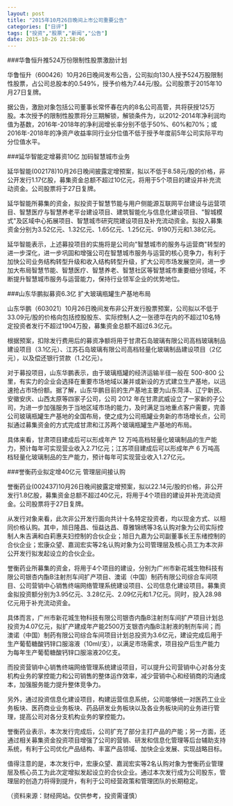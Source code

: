 ```yaml
---
layout: post
title: "2015年10月26日晚间上市公司重要公告"
categories: ["日评"]
tags: ["投资","股票","新闻","公告"]
date: 2015-10-26 21:58:06
---
```

###华鲁恒升推524万份限制性股票激励计划

华鲁恒升（600426）10月26日晚间发布公告，公司拟向130人授予524万股限制性股票，占公司总股本的0.549%，授予价格为7.44元/股。公司股票于2015年10月27日复牌。

据公告，激励对象包括公司董事长常怀春在内的8名公司高管，共将获授125万股。本次授予的限制性股票将分三期解锁，解锁条件为，以2012-2014年净利润均值为基数，2016年-2018年的净利润增长率分别不低于50%、60%和70%；或2016年-2018年的净资产收益率同行业分位值不低于授予年度前5年公司实际平均分位值水平。

###延华智能定增募资10亿 加码智慧城市业务

延华智能(002178)10月26日晚间披露定增预案，拟以不低于8.58元/股的价格，非公开发行1.17亿股，募集资金总额不超过10亿元，将用于5个项目的建设并补充流动资金。公司股票将于27日复牌。

延华智能所募集的资金，拟投资于智慧节能与用户侧能源互联网平台建设与运营项目、智慧医疗与智慧养老平台建设项目、建筑智能化与信息化建设项目、"智城模式"及区域中心拓展项目、智慧城市研究院建设项目及补充流动资金。拟投入募集资金分别为3.52亿元、1.32亿元、1.65亿元、1.25亿元、9190万元和1.38亿元。

延华智能表示，上述募投项目的实施将是公司向"智慧城市的服务与运营商"转型的进一步深化，进一步巩固和增强公司在智慧城市服务与运营的核心竞争力，有利于加快公司业务结构转型升级和收入结构转型升级，扩大公司市场发展空间，进一步加大布局智慧节能、智慧医疗、智慧养老、智慧社区等智慧城市重要细分领域，不断提升智慧城市服务与运营能力，保持行业领军企业的优势地位。

###山东华鹏拟募资6.3亿 扩大玻璃瓶罐生产基地布局

山东华鹏（603021）10月26日晚间发布非公开发行股票预案，公司拟以不低于33.09元/股的价格向包括控股股东、实际控制人之一张德华在内的不超过10名特定投资者发行不超过1904万股，募集资金总额不超过6.3亿元。

根据预案，扣除发行费用后的募资净额将用于甘肃石岛玻璃有限公司高档玻璃制品建设项目（3.1亿元）、江苏石岛玻璃有限公司高档轻量化玻璃制品建设项目（2亿元），以及偿还银行贷款（1.2亿元）。

对于募投项目，山东华鹏表示，由于玻璃瓶罐的经济运输半径一般在 500-800 公里，有实力的企业会选择在重要市场地域以兼并或新设的方式建立生产基地，以迅速抢占市场份额。据了解，山东华鹏目前的生产基地主要为山东菏泽、辽宁新民、安徽安庆、山西太原等四家子公司，公司 2012 年在甘肃武威设立了一家新的子公司，为进一步加强服务于当地区域市场的能力，及时满足当地重点客户需要，完善公司玻璃瓶罐生产基地的全国布局，使之成为公司瓶罐业务新的市场增长点，公司拟通过募集资金的方式完成甘肃和江苏两个玻璃瓶罐生产基地的布局。

具体来看，甘肃项目建成后可以形成年产 12 万吨高档轻量化玻璃制品的生产能力，预计每年可实现营业收入2.71亿元；江苏项目建成后可以形成年产 6 万吨高档轻量化玻璃制品的生产能力，预计每年可实现营业收入1.27亿元。

###誉衡药业拟定增40亿元 管理层间接认购

誉衡药业(002437)10月26日晚间披露定增预案，拟以22.14元/股的价格，非公开发行1.8亿股，募集资金总额不超过40亿元，将用于4个项目的建设并补充流动资金。公司股票将于27日复牌。

从发行对象来看，此次非公开发行面向共计十名特定投资者，均以现金方式、以相同价格认购。其中，旭日隆昌、恒益达昌、尊雅锦绣等3名认购对象为公司实际控制人朱吉满和白莉惠夫妇控制的合伙企业；旭日九嘉为公司副董事长王东绪控制的合伙企业；宏康众望、嘉润宏实等2名认购对象为公司管理层及核心员工为本次非公开发行拟发起设立的合伙企业。

誉衡药业所募集的资金，将用于4个项目的建设，分别为广州市新花城生物科技有限公司银杏内酯B注射剂车间扩产项目、澳诺（中国）制药有限公司综合车间项目、公司营销中心销售终端网络管理系统建设项目、公司信息化建设项目。募集资金拟投资额分别为3.95亿元、3.28亿元、2.09亿元和1.7亿元。同时，投入28.98亿元用于补充流动资金。

具体而言，广州市新花城生物科技有限公司银杏内酯B注射剂车间扩产项目计划总投资为4.07亿元，拟扩产建成年产能2500万支银杏内酯B注射液的制剂车间；而澳诺（中国）制药有限公司综合车间项目计划总投资为3.6亿元，建设完成后用于生产葡萄糖酸钙锌口服溶液（10ml/支），以满足市场需求，项目投产后生产能力为每年生产葡萄糖酸钙锌口服溶液20亿支。

而投资营销中心销售终端网络管理系统建设项目，可以提升公司营销中心对各分支机构业务的掌控能力和公司销售的整体运作效率，减少营销中心和经销商的沟通成本，加强服务能力提升整体竞争力。

另外，通过投资信息化建设项目，构建运营信息系统，公司能够统一对医药工业业务板块、医药商业业务板块、药品研发业务板块以及各业务板块间的业务进行管理，提高公司对各分支机构业务的掌控能力。

誉衡药业表示，本次发行完成后，公司扩充了部分主打产品的产能；另一方面，还通过相关募集资金投资项目增强了公司的营销、研发和信息化管理等后台辅助支持系统，有利于公司优化产品结构、丰富产品领域、加快企业发展、实现战略目标。

值得注意的是，本次发行中，宏康众望、嘉润宏实等2名认购对象为誉衡药业管理层及核心员工为此次定增拟发起设立的合伙企业。通过本次发行成为公司股东，管理层的创造力将得到提升，有利于公司经营政策和管理团队的长期稳定。

（资料来源：财经网站。仅供参考，投资需谨慎）
